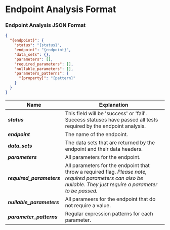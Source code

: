 # Endpoint Analysis Format

### Endpoint Analysis JSON Format

```json
{
  "{endpoint}": {
    "status": "{status}",
    "endpoint": "{endpoint}",
    "data_sets": {},
    "parameters": [],
    "required_parameters": [],
    "nullable_parameters": [],
    "parameters_patterns": {
      "{property}": "{pattern}"
    }
  }
}
```

| Name                      | Explanation                                                                                                                                                      |
| ------------------------- | ---------------------------------------------------------------------------------------------------------------------------------------------------------------- |
| _**status**_              | This field will be 'success' or 'fail'. Success statuses have passed all tests required by the endpoint analysis.                                                |
| _**endpoint**_            | The name of the endpoint.                                                                                                                                        |
| _**data_sets**_           | The data sets that are returned by the endpoint and their data headers.                                                                                          |
| _**parameters**_          | All parameters for the endpoint.                                                                                                                                 |
| _**required_parameters**_ | All parameters for the endpoint that throw a required flag. _Please note, required parameters can also be nullable. They just require a parameter to be passed._ |
| _**nullable_parameters**_ | All parameers for the endpoint that do not require a value.                                                                                                      |
| _**parameter_patterns**_  | Regular expression patterns for each parameter.                                                                                                                  |
